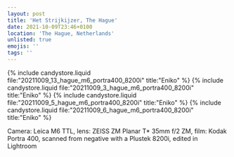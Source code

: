 ```yaml
---
layout: post
title: 'Het Strijkijzer, The Hague'
date: 2021-10-09T23:46+0100
location: 'The Hague, Netherlands'
unlisted: true
emojis: ''
tags: ''
---
```


{% include candystore.liquid file:"20211009_13_hague_m6_portra400_8200i" title:"Eniko" %}
{% include candystore.liquid file:"20211009_3_hague_m6_portra400_8200i" title:"Eniko" %}
{% include candystore.liquid file:"20211009_5_hague_m6_portra400_8200i" title:"Eniko" %}
{% include candystore.liquid file:"20211009_6_hague_m6_portra400_8200i" title:"Eniko" %}

Camera: Leica M6 TTL, lens: ZEISS ZM Planar T\* 35mm f/2 ZM, film: Kodak Portra 400, scanned from negative with a Plustek 8200i, edited in Lightroom
